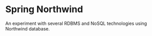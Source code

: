 # Spring Northwind

An experiment with several RDBMS and NoSQL technologies using Northwind database.
